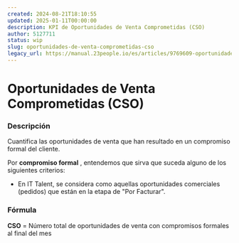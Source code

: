 ```yaml
---
created: 2024-08-21T18:10:55
updated: 2025-01-11T00:00:00
description: KPI de Oportunidades de Venta Comprometidas (CSO)
author: 5127711
status: wip
slug: oportunidades-de-venta-comprometidas-cso
legacy_url: https://manual.23people.io/es/articles/9769609-oportunidades-de-venta-comprometidas-cso
---
```


# Oportunidades de Venta Comprometidas (CSO)

### Descripción

Cuantifica las oportunidades de venta que han resultado en un compromiso
formal del cliente.

Por **compromiso formal** , entendemos que sirva que suceda alguno de los
siguientes criterios:

* En IT Talent, se considera como aquellas oportunidades comerciales (pedidos) que están en la etapa de "Por Facturar".

### Fórmula

**CSO** = Número total de oportunidades de venta con compromisos formales al
final del mes
